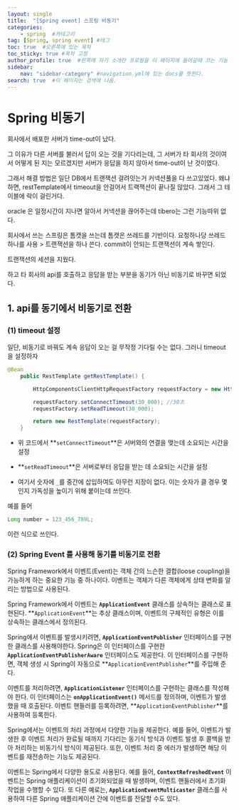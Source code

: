 ```yaml
---
layout: single
title:  "[Spring event] 스프링 비동기"
categories: 
    - spring  #카테고리
tag: [Spring, spring event] #태그
toc: true  #오른쪽에 있는 목차
toc_sticky: true #목차 고정
author_profile: true  #왼쪽에 자기 소개란 프로필을 이 페이지에 들어갈때 끄는 기능
sidebar:
    nav: "sidebar-category" #navigation.yml에 있는 docs를 뜻한다.
search: true  #이 페이지는 검색에 나옴.
---
```


# Spring 비동기

회사에서 배포한 서버가 time-out이 났다. 

그 이유가 다른 서버를 불러서 답이 오는 것을 기다리는데, 그 서버가 타 회사의 것이여서 어떻게 된 지는 모르겠지만 서버가 응답을 하지 않아서 time-out이 난 것이였다.

그래서 해결 방법은 일단 DB에서 트랜잭션 걸려잇는거 커넥션풀을 다 쓰고있었다. 왜냐하면, restTemplate에서 timeout을 안걸어서 트랙잭션이 끝나질 않았다. 그래서 그 테이블에 락이 걸린거다. 

oracle 은 일정시간이 지나면 알아서 커넥션을 끊어주는데 tibero는 그런 기능따위 없다.

회사에서 쓰는 스프링은 톰캣을 쓰는데 톰캣은 쓰레드를 기반이다. 요청하나당 쓰레드 하나를 사용 > 트랜잭션을 하나 쓴다. commit이 안되는 트랜잭션이 계속 쌓인다.

트랜잭션의 세션을 지웠다. 

하고 타 회사의 api를 호출하고 응답을 받는 부분을 동기가 아닌 비동기로 바꾸면 되었다.

## 1. api를 동기에서 비동기로 전환

### (1) timeout 설정

일단, 비동기로 바꿔도 계속 응답이 오는 걸 무작정 기다릴 수는 없다. 그러니 timeout을 설정하자

```java
@Bean
    public RestTemplate getRestTemplate() {

        HttpComponentsClientHttpRequestFactory requestFactory = new HttpComponentsClientHttpRequestFactory();

        requestFactory.setConnectTimeout(30_000); //30초
        requestFactory.setReadTimeout(30_000);

        return new RestTemplate(requestFactory);
    }
```

- 위 코드에서 **`setConnectTimeout`**은 서버와의 연결을 맺는데 소요되는 시간을 설정
- **`setReadTimeout`**은 서버로부터 응답을 받는 데 소요되는 시간을 설정

- 여기서 숫자에 `_`를 중간에 삽입하여도 아무런 지장이 없다. 이는 숫자가 클 경우 몇 인지 가독성을 높이기 위해 붙이는데 쓰인다.

예를 들어

```java
Long number = 123_456_789L;
```

이런 식으로 쓰인다. 

### (2) Spring Event 를 사용해 동기를 비동기로 전환

Spring Framework에서 이벤트(Event)는 객체 간의 느슨한 결합(loose coupling)을 가능하게 하는 중요한 기능 중 하나이다. 이벤트는 객체가 다른 객체에게 상태 변화를 알리는 방법으로 사용된다.

Spring Framework에서 이벤트는 **`ApplicationEvent`** 클래스를 상속하는 클래스로 표현된다. **`ApplicationEvent`**는 추상 클래스이며, 이벤트의 구체적인 유형은 이를 상속하는 클래스에서 정의된다.

Spring에서 이벤트를 발생시키려면, **`ApplicationEventPublisher`** 인터페이스를 구현한 클래스를 사용해야한다. Spring은 이 인터페이스를 구현한 **`ApplicationEventPublisherAware`** 인터페이스도 제공한다. 이 인터페이스를 구현하면, 객체 생성 시 Spring이 자동으로 **`ApplicationEventPublisher`**를 주입해 준다.

이벤트를 처리하려면, **`ApplicationListener`** 인터페이스를 구현하는 클래스를 작성해야 한다. 이 인터페이스는 **`onApplicationEvent()`** 메서드를 정의하며, 이벤트가 발생했을 때 호출된다. 이벤트 핸들러를 등록하려면, **`ApplicationEventPublisher`**를 사용하여 등록한다.

Spring에서는 이벤트의 처리 과정에서 다양한 기능을 제공한다. 예를 들어, 이벤트가 발생한 후 이벤트 처리가 완료될 때까지 기다리는 동기식 방식과 이벤트 발생 후 콜백을 받아 처리하는 비동기식 방식이 제공된다. 또한, 이벤트 처리 중 에러가 발생하면 해당 이벤트를 재전송하는 기능도 제공된다.

이벤트는 Spring에서 다양한 용도로 사용된다. 예를 들어, **`ContextRefreshedEvent`** 이벤트는 Spring 애플리케이션이 초기화되었을 때 발생하며, 이벤트 핸들러에서 초기화 작업을 수행할 수 있다. 또 다른 예로는, **`ApplicationEventMulticaster`** 클래스를 사용하여 다른 Spring 애플리케이션 간에 이벤트를 전달할 수도 있다.
